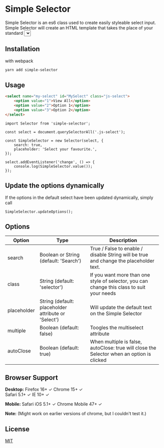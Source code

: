 # Simple Selector

Simple Selector is an es6 class used to create easily styleable select input. Simple Selector will create an HTML template that takes the place of your standard <select> tag.

## Installation

with webpack

```bash
yarn add simple-selector
```

## Usage

```html
<select name="my-select" id="MySelect" class="js-select">
	<option value="1">View All</option>
	<option value="2">Option 1</option>
	<option value="3">Option 2</option>
</select>
```

```es6
import Selector from 'simple-selector';

const select = document.querySelectorAll('.js-select');

const SimpleSelector = new Selector(select, {
    search: true, 
    placeholder: 'Select your favourite.',
});

select.addEventListener('change', () => {
	console.log(SimpleSelector.value());
});

```

## Update the options dynamically

If the options in the default select have been updated dynamically, simply call

```es6
SimpleSelector.updateOptions();
```

## Options

| Option | Type | Description |
|--------|------|-------------|
| search | Boolean or String (default: 'Search') | True / False to enable / disable String will be true and change the placeholder text. |
| class | String (default: 'selector') | If you want more than one style of selector, you can change this class to suit your needs |
| placeholder | String (default: placeholder attribute or 'Select') | Will update the default text on the Simple Selector |
| multiple | Boolean (default: false) | Toogles the multiselect attribute |
| autoClose | Boolean (default: true) | When multiple is false, autoClose: true will close the Selector when an option is clicked |

## Browser Support
**Desktop:**
Firefox 16+ ✓
Chrome 15+ ✓  
Safari 5.1+ ✓
IE 10+ ✓

**Mobile:**
Safari iOS 5.1+ ✓
Chrome Mobile 47+ ✓

**Note:**
(Might work on earlier versions of chrome, but I couldn't test it.)

## License
[MIT](https://choosealicense.com/licenses/mit/)

